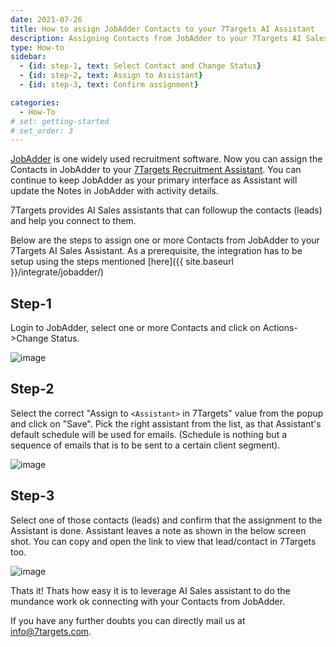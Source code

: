 ```yaml
---
date: 2021-07-26
title: How to assign JobAdder Contacts to your 7Targets AI Assistant
description: Assigning Contacts from JobAdder to your 7Targets AI Sales Assistant is easy. Follow few simple steps and you can then have your Assistant own the contact for Nurturing as well as update the notes of the work done. 
type: How-to
sidebar:
  - {id: step-1, text: Select Contact and Change Status}
  - {id: step-2, text: Assign to Assistant}
  - {id: step-3, text: Confirm assignment}

categories:
  - How-To
# set: getting-started
# set_order: 3
---
```


[JobAdder](https://jobadder.com/) is one widely used recruitment software. Now you can assign the Contacts in JobAdder to your [7Targets Recruitment Assistant](https://7targets.ai/recruitment-assistant.html). You can continue to keep JobAdder as your primary interface as Assistant will update the Notes in JobAdder with activity details. 

7Targets provides AI Sales assistants that can followup the contacts (leads) and help you connect to them. 

Below are the steps to assign one or more Contacts from JobAdder to your 7Targets AI Sales Assistant. 
As a prerequisite, the integration has to be setup using the steps mentioned [here]({{ site.baseurl }}/integrate/jobadder/)

## Step-1

Login to JobAdder, select one or more Contacts and click on Actions->Change Status. 

![image](../../images/jobadder-assign.jpg)

## Step-2 

Select the correct "Assign to `<Assistant>` in 7Targets" value from the popup and click on "Save". Pick the right assistant from the list, as that Assistant's default schedule will be used for emails. (Schedule is nothing but a sequence of emails that is to be sent to a certain client segment).

![image](../../images/jobadder-select-assistant.jpg)

## Step-3

Select one of those contacts (leads) and confirm that the assignment to the Assistant is done. Assistant leaves a note as shown in the below screen shot. You can copy and open the link to view that lead/contact in 7Targets too.

![image](../../images/jobadder-7targets-confirmation-note.jpg)


Thats it! Thats how easy it is to leverage AI Sales assistant to do the mundance work ok connecting with your Contacts from JobAdder.

If you have any further doubts you can directly mail us at info@7targets.com.

